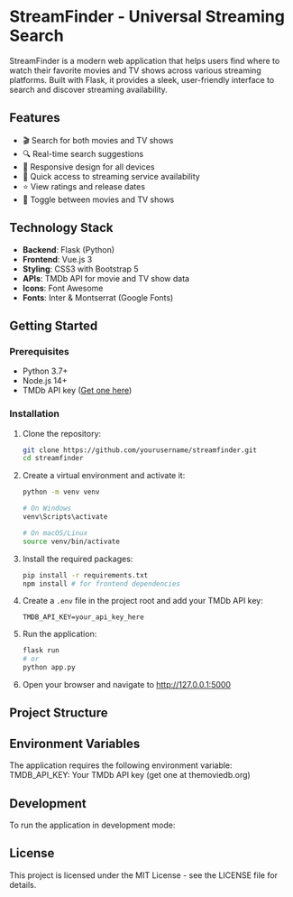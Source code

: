 # StreamFinder - Universal Streaming Search

StreamFinder is a modern web application that helps users find where to watch their favorite movies and TV shows across various streaming platforms. Built with Flask, it provides a sleek, user-friendly interface to search and discover streaming availability.


## Features

- 🎬 Search for both movies and TV shows
- 🔍 Real-time search suggestions
- 📱 Responsive design for all devices
- 🎯 Quick access to streaming service availability
- ⭐ View ratings and release dates
- 🔄 Toggle between movies and TV shows

## Technology Stack

- **Backend**: Flask (Python)
- **Frontend**: Vue.js 3
- **Styling**: CSS3 with Bootstrap 5
- **APIs**: TMDb API for movie and TV show data
- **Icons**: Font Awesome
- **Fonts**: Inter & Montserrat (Google Fonts)

## Getting Started

### Prerequisites

- Python 3.7+
- Node.js 14+
- TMDb API key ([Get one here](https://www.themoviedb.org/documentation/api))

### Installation

1. Clone the repository:
   ```bash
   git clone https://github.com/yourusername/streamfinder.git
   cd streamfinder
   ```

2. Create a virtual environment and activate it:
   ```bash
   python -m venv venv
   
   # On Windows
   venv\Scripts\activate
   
   # On macOS/Linux
   source venv/bin/activate
   ```

3. Install the required packages:
   ```bash
   pip install -r requirements.txt
   npm install # for frontend dependencies
   ```

4. Create a `.env` file in the project root and add your TMDb API key:
   ```
   TMDB_API_KEY=your_api_key_here
   ```

5. Run the application:
   ```bash
   flask run
   # or
   python app.py
   ```

6. Open your browser and navigate to http://127.0.0.1:5000

## Project Structure

## Environment Variables
The application requires the following environment variable:
TMDB_API_KEY: Your TMDb API key (get one at themoviedb.org)

## Development
To run the application in development mode:

## License
This project is licensed under the MIT License - see the LICENSE file for details.